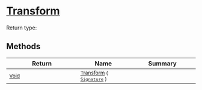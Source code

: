 # [Transform](./ResampleSamplesCountBased-100663801.md)


Return type:
## Methods

| Return | Name | Summary | 
| --- | --- | --- | 
| <sub>[Void](https://docs.microsoft.com/en-us/dotnet/api/System.Void)</sub><img width=200/>| <sub>[Transform](./ResampleSamplesCountBased-100663801.md) ( [`Signature`](./../../../../Signature.md) )</sub>| <sub></sub><img width=200/>| <br>


